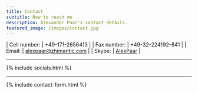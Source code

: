 ```yaml
---
title: Contact
subtitle: How to reach me
description: Alexander Paar's contact details.
featured_image: /images/contact.jpg
---
```


| Cell number: | +49-171-2656413 |
| Fax number: | +49-32-224192-841 |
| Email: | [alexpaar@zhimantic.com](mailto:alexpaar@zhimantic.com) |
| Skype: | [AlexPaar](skype:AlexPaar?call) |

---

{% include socials.html %}

---

{% include contact-form.html %}
